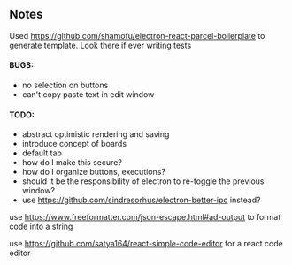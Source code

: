 ## Notes

Used https://github.com/shamofu/electron-react-parcel-boilerplate to generate template. Look there if ever writing tests

#### BUGS:

- no selection on buttons
- can't copy paste text in edit window

#### TODO:

- abstract optimistic rendering and saving
- introduce concept of boards
- default tab
- how do I make this secure?
- how do I organize buttons, executions?
- should it be the responsibility of electron to re-toggle the previous window?
- use https://github.com/sindresorhus/electron-better-ipc instead?

use https://www.freeformatter.com/json-escape.html#ad-output to format code into a string

use https://github.com/satya164/react-simple-code-editor for a react code editor
